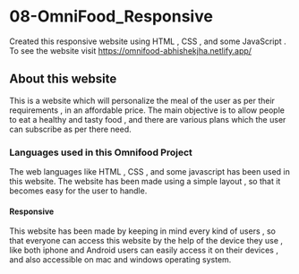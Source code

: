 # 08-OmniFood_Responsive
Created this responsive website using HTML , CSS , and some JavaScript . To see the website visit https://omnifood-abhishekjha.netlify.app/

## About this website
This is a website which will personalize the meal of the user as per their requirements , in an affordable price. The main objective is to allow people to eat a healthy and tasty food , and there are various plans which the user can subscribe as per there need.

### Languages used in this Omnifood Project
The web languages like HTML , CSS , and some javascript has been used in this website. The website has been made using a simple layout , so that it becomes easy for the user to handle.

#### Responsive
This website has been made by keeping in mind every kind of users , so that everyone can access this website by the help of the device they use , like both iphone and Android users can easily access it on their devices , and also accessible on mac and windows operating system.

